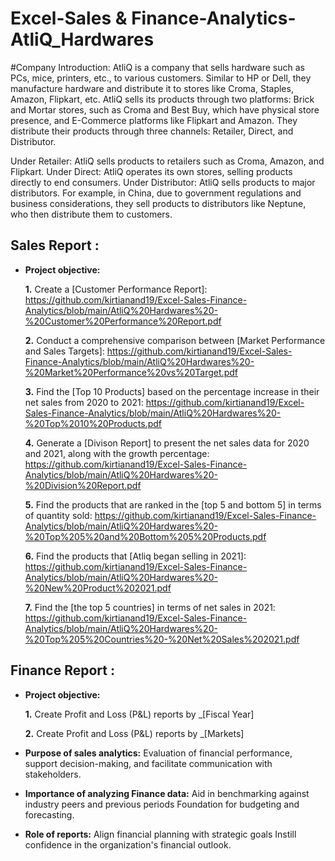 # Excel-Sales & Finance-Analytics-AtliQ_Hardwares

#Company Introduction: 
AtliQ is a company that sells hardware such as PCs, mice, printers, etc., to various customers. Similar to HP or Dell, they manufacture hardware and distribute it to stores like Croma, Staples, Amazon, Flipkart, etc. AtliQ sells its products through two platforms: Brick and Mortar stores, such as Croma and Best Buy, which have physical store presence, and E-Commerce platforms like Flipkart and Amazon. They distribute their products through three channels: Retailer, Direct, and Distributor.

Under Retailer: AtliQ sells products to retailers such as Croma, Amazon, and Flipkart.
Under Direct: AtliQ operates its own stores, selling products directly to end consumers.
Under Distributor: AtliQ sells products to major distributors. For example, in China, due to government regulations and business considerations, they sell products to distributors like Neptune, who then distribute them to customers.

## Sales Report :

- **Project objective:** 

    **1.** Create a [Customer Performance Report]: https://github.com/kirtianand19/Excel-Sales-Finance-Analytics/blob/main/AtliQ%20Hardwares%20-%20Customer%20Performance%20Report.pdf

    **2.** Conduct a comprehensive comparison between [Market Performance and Sales Targets]: https://github.com/kirtianand19/Excel-Sales-Finance-Analytics/blob/main/AtliQ%20Hardwares%20-%20Market%20Performance%20vs%20Target.pdf
  
    **3.** Find the [Top 10 Products] based on the percentage increase in their net sales from 2020 to 2021: https://github.com/kirtianand19/Excel-Sales-Finance-Analytics/blob/main/AtliQ%20Hardwares%20-%20Top%2010%20Products.pdf

    **4.** Generate a [Divison Report] to present the net sales data for 2020 and 2021, along with the growth percentage: https://github.com/kirtianand19/Excel-Sales-Finance-Analytics/blob/main/AtliQ%20Hardwares%20-%20Division%20Report.pdf
  
    **5.** Find the products that are ranked in the [top 5 and bottom 5] in terms of quantity sold: https://github.com/kirtianand19/Excel-Sales-Finance-Analytics/blob/main/AtliQ%20Hardwares%20-%20Top%205%20and%20Bottom%205%20Products.pdf

    **6.** Find the products that [Atliq began selling in 2021]: https://github.com/kirtianand19/Excel-Sales-Finance-Analytics/blob/main/AtliQ%20Hardwares%20-%20New%20Product%202021.pdf

    **7.** Find the [the top 5 countries] in terms of net sales in 2021: https://github.com/kirtianand19/Excel-Sales-Finance-Analytics/blob/main/AtliQ%20Hardwares%20-%20Top%205%20Countries%20-%20Net%20Sales%202021.pdf


## Finance Report :

- **Project objective:** 

    **1.** Create Profit and Loss (P&L) reports by _[Fiscal Year]

   **2.** Create Profit and Loss (P&L) reports by _[Markets]

- **Purpose of sales analytics:** Evaluation of financial performance, support decision-making, and facilitate communication with stakeholders.

- **Importance of analyzing Finance data:** Aid in benchmarking against industry peers and previous periods Foundation for budgeting and forecasting.

- **Role of reports:** Align financial planning with strategic goals Instill confidence in the organization's financial outlook.

  
